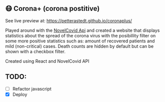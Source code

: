 ## 😷 Corona+ (corona postitive)
See live preview at: https://petterastedt.github.io/coronaplus/

Played around with the [NovelCovid Api](https://github.com/NovelCOVID/API) and created a website that displays statistics about the spread of the corona virus with the posibillity filter on some more positive statistics such as: amount of recovered patients and mild (non-critical) cases. Death counts are hidden by default but can be shown with a checkbox filter.

Created using React and NovelCovid API

## TODO:

- [ ] Refactor javascript
- [x] Deploy
